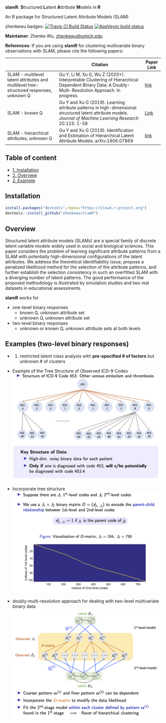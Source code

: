 **slamR**: **S**tructured **L**atent **A**ttribute **M**odels in **R**

An R package for Structured Latent Attribute Models (SLAM)

zhenkewu badges:
[![Travis CI Build Status](https://travis-ci.org/zhenkewu/rewind.svg?branch=master)](https://travis-ci.org/zhenkewu/slamR)
[![AppVeyor build status](https://ci.appveyor.com/api/projects/status/github/zhenkewu/slamR?branch=master&svg=true)](https://ci.appveyor.com/project/zhenkewu/slamR)

**Maintainer**: Zhenke Wu, zhenkewu@umich.edu

**References**: If you are using **slamR** for clustering multivariate binary
observations with SLAM, please cite the following papers:

|       | Citation     | Paper Link
| -------------  | -------------  | -------------  |
| SLAM - multilevel latent attributes and multilevel tree-structured responses, unknown Q | Gu Y, Li M, Xu G, Wu Z (2020+). Interpretable Clustering of Hierarchical Dependent Binary Data: A Doubly-Multi-Resolution Approach. In progress. | [link]()|
| SLAM - known Q    | Gu Y and Xu G (2019). Learning attribute patterns in high-dimensional structured latent attribute models. *Journal of Machine Learning Research* 20.115: 1-58   |[Link](http://jmlr.org/papers/v20/19-197.html)| 
| SLAM - hierarchical attributes, unknown Q | Gu Y and Xu G (2019). Identification and Estimation of Hierarchical Latent Attribute Models. arXiv:1906.07869| [link](https://arxiv.org/abs/1906.07869)|


## Table of content
- [1. Installation](#id-section1)
- [2. Overview](#id-section2)
- [2. Example](#id-section3)

<div id='id-section1'/>

Installation
--------------
```r
install.packages("devtools",repos="https://cloud.r-project.org")
devtools::install_github("zhenkewu/slamR")
```
<div id='id-section2'/>

Overview
----------
Structured latent attribute models (SLAMs) are a special family of discrete latent variable models widely used in social and biological sciences. This paper considers the problem of learning significant attribute patterns from a SLAM with potentially high-dimensional configurations of the latent attributes. We address the theoretical identifiability issue, propose a penalized likelihood method for the selection of the attribute patterns, and further establish the selection consistency in such an overfitted SLAM with a diverging number of latent patterns. The good performance of the proposed methodology is illustrated by simulation studies and two real datasets in educational assessments.

**slamR** works for 

* one-level binary responses
	-  known Q, unknown attribute set
    -  unknown Q, unknown attribute set
* two-level binary responses
	-  unknown or known Q, unknown attribute sets at both levels


<div id='id-section3'/>

Examples (two-level binary responses)
---------

- 1. restricted latent class analysis with **pre-specified # of factors** but unknown # of clusters

* Example of the Tree Structure of Observed ICD-9 Codes
![](inst/example_figure/tree.png)

* Incorporate tree structure
![](inst/example_figure/tree_D.png)

* doubly-multi-resolution approach for dealing with two-level multivariate binary data
![](inst/example_figure/model_structure.png)



